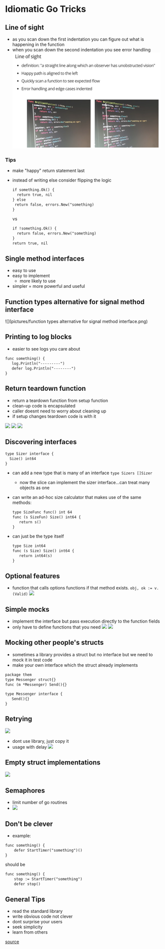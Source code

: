 # Idiomatic Go Tricks

## Line of sight
- as you scan down the first indentation you can figure out what is happening in the function
- when you scan down the second indentation you see error handling
![](pictures/Line-of-sight.png)

### Tips
- make "happy" return statement last
- instead of writing else consider flipping the logic

	```
	if something.Ok() {
	  return true, nil
   } else
     return false, errors.New("something)
   }
   ```

   vs

    ```
    if !something.Ok() {
      return false, errors.New("something)
    }
    return true, nil
    ```


## Single method interfaces
 - easy to use
 - easy to implement
	 - more likely to use
 - simpler = more powerful and useful

## Function types alternative for signal method interface  
![](pictures/function types alternative for signal method interface.png)   

## Printing to log blocks
- easier to see logs you care about

```
func something() {
   log.Println("---------")
   defer log.Println("--------")
}
```

## Return teardown function
- return a teardown function from setup function
- clean-up code is encapsulated
- caller doesnt need to worry about cleaning up
- if setup changes teardown code is with it

![](pictures/teardown_1.png)
![](pictures/teardown_2.png)
![](pictures/teardown_3.png)

## Discovering interfaces
```
type Sizer interface {
  Size() int64
}
```
- can add a new type that is many of an interface `type Sizers []Sizer`
	- now the slice can implement the sizer interface...can treat many objects as one
- can write an ad-hoc size calculator that makes use of the same methods:

	```
	type SizeFunc func() int 64
	func (s SizeFun) Size() int64 {
	   return s()
	}
	```
- can just be the type itself
	```
	type Size int64
	func (s Size) Size() int64 {
	   return int64(s)
	}
	```

## Optional features
- function that calls options functions if that method exists. `obj, ok := v.(Valid)`
![](pictures/optional_features.png)

## Simple mocks
- implement the interface but pass execution directly to the function fields
- only have to define functions that you need
![](pictures/simple_mock_1.png)
![](pictures/simple_mock_2.png)


## Mocking other people's structs
- sometimes a library provides a struct but no interface but we need to mock it in test code
- make your own interface which the struct already implements
```
package them
type Messenger struct{}
func (m *Messenger) Send(){}
```

```
type Messenger interface {
   Send(){}
}
```

## Retrying
![](pictures/retrying.png)
- dont use library, just copy it
- usage with delay
![](pictures/retry_delay.png)

## Empty struct implementations
![](pictures/empty_struct.png)

## Semaphores
- limit number of go routines
- ![](pictures/semaphores.png)

## Don't be clever
- example:
```
func something() {
    defer StartTimer("something")()
}
```
should be

```
func something() {
    stop := StartTimer("something")
    defer stop()    
```

## General Tips
- read the standard library
- write obvious code not clever
- dont surprise your users
- seek simplicity
- learn from others

[source](https://www.youtube.com/watch?v=yeetIgNeIkc&t=328s)
